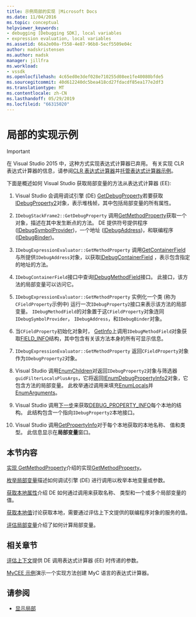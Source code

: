 ```yaml
---
title: 示例局部的实现 |Microsoft Docs
ms.date: 11/04/2016
ms.topic: conceptual
helpviewer_keywords:
- debugging [Debugging SDK], local variables
- expression evaluation, local variables
ms.assetid: 66a2e00a-f558-4e87-96b8-5ecf5509e04c
author: madskristensen
ms.author: madsk
manager: jillfra
ms.workload:
- vssdk
ms.openlocfilehash: 4c65ed0e3def028e710255d08ee1fe40080bfde5
ms.sourcegitcommit: 40d612240dc5bea418cd27fdacdf85ea177e2df3
ms.translationtype: MT
ms.contentlocale: zh-CN
ms.lasthandoff: 05/29/2019
ms.locfileid: "66315020"
---
```

# <a name="sample-implementation-of-locals"></a>局部的实现示例
> [!IMPORTANT]
> 在 Visual Studio 2015 中，这种方式实现表达式计算器已弃用。 有关实现 CLR 表达式计算器的信息，请参阅[CLR 表达式计算器](https://github.com/Microsoft/ConcordExtensibilitySamples/wiki/CLR-Expression-Evaluators)并[托管表达式计算器示例](https://github.com/Microsoft/ConcordExtensibilitySamples/wiki/Managed-Expression-Evaluator-Sample)。

 下面是概述如何 Visual Studio 获取局部变量的方法从表达式计算器 (EE):

1. Visual Studio 会调用调试引擎 (DE) [GetDebugProperty](../../extensibility/debugger/reference/idebugstackframe2-getdebugproperty.md)若要获取[IDebugProperty2](../../extensibility/debugger/reference/idebugproperty2.md)对象，表示堆栈帧，其中包括局部变量的所有属性。

2. `IDebugStackFrame2::GetDebugProperty` 调用[GetMethodProperty](../../extensibility/debugger/reference/idebugexpressionevaluator-getmethodproperty.md)获取一个对象，描述在其中发生断点的方法。 DE 提供符号提供程序 ([IDebugSymbolProvider](../../extensibility/debugger/reference/idebugsymbolprovider.md))，一个地址 ([IDebugAddress](../../extensibility/debugger/reference/idebugaddress.md))，和联编程序 ([IDebugBinder](../../extensibility/debugger/reference/idebugbinder.md))。

3. `IDebugExpressionEvaluator::GetMethodProperty` 调用[GetContainerField](../../extensibility/debugger/reference/idebugsymbolprovider-getcontainerfield.md)与所提供`IDebugAddress`对象，以获取[IDebugContainerField](../../extensibility/debugger/reference/idebugcontainerfield.md) ，表示包含指定的地址的方法。

4. `IDebugContainerField`接口中查询[IDebugMethodField](../../extensibility/debugger/reference/idebugmethodfield.md)接口。 此接口，该方法的局部变量可以访问它。

5. `IDebugExpressionEvaluator::GetMethodProperty` 实例化一个类 (称为`CFieldProperty`示例中) 运行一次`IDebugProperty2`接口来表示该方法的局部变量。 `IDebugMethodField`的对象置于这`CFieldProperty`对象连同`IDebugSymbolProvider`， `IDebugAddress`，和`IDebugBinder`对象。

6. 当`CFieldProperty`初始化对象时， [GetInfo](../../extensibility/debugger/reference/idebugfield-getinfo.md)上调用`IDebugMethodField`对象获取[FIELD_INFO](../../extensibility/debugger/reference/field-info.md)结构，其中包含有关该方法本身的所有可显示信息。

7. `IDebugExpressionEvaluator::GetMethodProperty` 返回`CFieldProperty`对象作为`IDebugProperty2`对象。

8. Visual Studio 调用[EnumChildren](../../extensibility/debugger/reference/idebugproperty2-enumchildren.md)对返回`IDebugProperty2`对象与筛选器`guidFilterLocalsPlusArgs`，它将返回[IEnumDebugPropertyInfo2](../../extensibility/debugger/reference/ienumdebugpropertyinfo2.md)对象，它包含方法的局部变量。 此枚举通过调用来填充[EnumLocals](../../extensibility/debugger/reference/idebugmethodfield-enumlocals.md)并[EnumArguments](../../extensibility/debugger/reference/idebugmethodfield-enumarguments.md)。

9. Visual Studio 调用[下一步](../../extensibility/debugger/reference/ienumdebugpropertyinfo2-next.md)来获取[DEBUG_PROPERTY_INFO](../../extensibility/debugger/reference/debug-property-info.md)每个本地的结构。 此结构包含一个指向`IDebugProperty2`本地接口。

10. Visual Studio 调用[GetPropertyInfo](../../extensibility/debugger/reference/idebugproperty2-getpropertyinfo.md)对于每个本地获取的本地名称、 值和类型。 此信息显示在**局部变量**窗口。

## <a name="in-this-section"></a>本节内容
 [实现 GetMethodProperty](../../extensibility/debugger/implementing-getmethodproperty.md)介绍的实现[GetMethodProperty](../../extensibility/debugger/reference/idebugexpressionevaluator-getmethodproperty.md)。

 [枚举局部变量](../../extensibility/debugger/enumerating-locals.md)描述如何调试引擎 (DE) 进行调用以枚举本地变量或参数。

 [获取本地属性](../../extensibility/debugger/getting-local-properties.md)介绍 DE 如何通过调用来获取名称、 类型和一个或多个局部变量的值。

 [获取本地值](../../extensibility/debugger/getting-local-values.md)讨论获取本地，需要通过评估上下文提供的联编程序对象的服务的值。

 [评估局部变量](../../extensibility/debugger/evaluating-locals.md)介绍了如何计算局部变量。

## <a name="related-sections"></a>相关章节
 [评估上下文](../../extensibility/debugger/evaluation-context.md)提供 DE 调用表达式计算器 (EE) 时传递的参数。

 [MyCEE 示例](https://msdn.microsoft.com/library/624a018b-9179-402f-9d48-3aec87b48f4f)演示一个实现方法创建 MyC 语言的表达式计算器。

## <a name="see-also"></a>请参阅
- [显示局部](../../extensibility/debugger/displaying-locals.md)